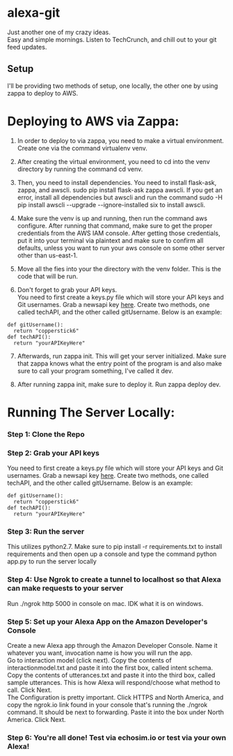 # alexa-git   
Just another one of my crazy ideas.    
Easy and simple mornings. Listen to TechCrunch, and chill out to your git feed updates.

## Setup    
I'll be providing two methods of setup, one locally, the other one by using zappa to deploy to AWS.

# Deploying to AWS via Zappa:  
1. In order to deploy to via zappa, you need to make a virtual environment. Create one via the command virtualenv venv.  

2. After creating the virtual environment, you need to cd into the venv directory by running the command cd venv.   

3. Then, you need to install dependencies. You need to install flask-ask, zappa, and awscli. sudo pip install flask-ask zappa awscli. If you get an error, install all dependencies but awscli and run the command sudo -H pip install awscli --upgrade --ignore-installed six to install awscli.   

4. Make sure the venv is up and running, then run the command aws configure. After running that command, make sure to get the proper credentials from the AWS IAM console. After getting those credentials, put it into your terminal via plaintext and make sure to confirm all defaults, unless you want to run your aws console on some other server other than us-east-1.  

5. Move all the fies into your the directory with the venv folder. This is the code that will be run.  

6. Don't forget to grab your API keys.  
You need to first create a keys.py file which will store your API keys and Git usernames. Grab a newsapi key [here](https://newsapi.org/techcrunch-api). Create two methods, one called techAPI, and the other called gitUsername. Below is an example:  
```
def gitUsername():
  return "copperstick6"
def techAPI():
  return "yourAPIKeyHere"
```


7. Afterwards, run zappa init. This will get your server initialized. Make sure that zappa knows what the entry point of the program is and also make sure to call your program something, I've called it dev.  

8. After running zappa init, make sure to deploy it. Run zappa deploy dev.


# Running The Server Locally:

### Step 1: Clone the Repo    

### Step 2: Grab your API keys   
You need to first create a keys.py file which will store your API keys and Git usernames. Grab a newsapi key [here](https://newsapi.org/techcrunch-api). Create two methods, one called techAPI, and the other called gitUsername. Below is an example:  
```
def gitUsername():
  return "copperstick6"
def techAPI():
  return "yourAPIKeyHere"
```

### Step 3: Run the server   
This utilizes python2.7. Make sure to pip install -r requirements.txt to install requirements and then open up a console and type the command python app.py to run the server locally

### Step 4: Use Ngrok to create a tunnel to localhost so that Alexa can make requests to your server   
Run ./ngrok http 5000 in console on mac. IDK what it is on windows.  

### Step 5: Set up your Alexa App on the Amazon Developer's Console
Create a new Alexa app through the Amazon Developer Console. Name it whatever you want, invocation name is how you will run the app.    
Go to interaction model (click next). Copy the contents of interactionmodel.txt and paste it into the first box, called intent schema. Copy the contents of utterances.txt and paste it into the third box, called sample utterances. This is how Alexa will respond/choose what method to call. Click Next.  
The Configuration is pretty important. Click HTTPS and North America, and copy the ngrok.io link found in your console that's running the ./ngrok command. It should be next to forwarding. Paste it into the box under North America. Click Next.  

### Step 6: You're all done! Test via echosim.io or test via your own Alexa!
